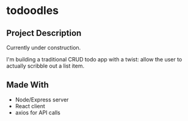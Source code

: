 # todoodles

## Project Description
Currently under construction.

I'm building a traditional CRUD todo app with a twist: allow the user to actually scribble out a list item.

## Made With
- Node/Express server
- React client
- axios for API calls
